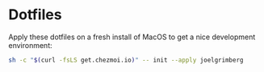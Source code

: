 # Dotfiles

Apply these dotfiles on a fresh install of MacOS to get a nice development
environment:

```bash
sh -c "$(curl -fsLS get.chezmoi.io)" -- init --apply joelgrimberg
```

```

```

